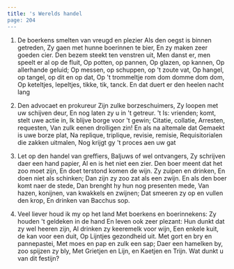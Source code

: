 ```yaml
---
title: 's Werelds handel
page: 204
---  
```


1. De boerkens smelten van vreugd en plezier
Als den oegst is binnen getreden,
Zy gaen met hunne boerinnen te bier,
En zy maken zeer goeden cier.
Den bezem steekt ten venstren uit,
Men danst er, men speelt er al op de fluit,
Op potten, op pannen,
Op glazen, op kannen,
Op allerhande geluid;
Op messen, op schuppen, op 't zoute vat,
Op hangel, op tangel, op dit en op dat,
Op 't trommeltje rom dom domme dom dom,
Op keteltjes, lepeltjes, tikke, tik, tanck.
En dat duert er den heelen nacht lang


2. Den advocaet en prokureur
Zijn zulke borzeschuimers,
Zy loopen met uw schijven deur,
En nog laten zy u in 't getreur.
't Is: vrienden; komt, stelt uwe actie in,
Ik blijve borge voor 't gewin;
Citatie, collatie,
Arresten, requesten,
Van zulk eenen drolligen zin!
En als na altemale dat
Gemaekt is uwe borze plat,
Na replique, triplique, revisie, remisie,
Requisitorialen die zakken uitmalen,
Nog krijgt gy 't proces aen uw gat


3. Let op den handel van greffiers,
Baljuws of wel ontvangers,
Zy schrijven daer een hand papier,
Al en is het niet een zier.
Den boer meent dat het zoo moet zijn,
En doet terstond komen de wijn.
Zy zuipen en drinken,
En doen niet als schinken;
Dan zijn zy zoo zat als een zwijn.
En als den boer komt naer de stede,
Dan brenght hy hun nog presenten mede,
Van hazen, konijnen, van kwakkels en zwijnen;
Dat smeeren zy op en vullen den krop,
En drinken van Bacchus sop.


4. Veel liever houd ik my op het land
Met boerkens en boerinnekens:
Zy houden 't geldeken in de hand
En leven ook zeer plezant:
Hun dunkt dat zy wel heeren zijn,
Al drinken zy keeremelk voor wijn,
Een enkele kuit, de kan voor een duit,
Op Lijntjes gezondheid uit.
Met gort en bry en pannepastei,
Met moes en pap en zulk een sap;
Daer een hamelken by, zoo spijzen zy bly,
Met Grietjen en Lijn, en Kaetjen en Trijn.
Wat dunkt u van dit festijn?